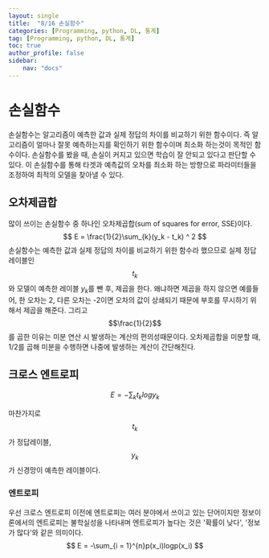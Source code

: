 ```yaml
---
layout: single
title:  "8/16 손실함수"
categories: [Programming, python, DL, 통계]
tag: [Programming, python, DL, 통계]
toc: true
author_profile: false
sidebar:
    nav: "docs"
---
```


# 손실함수

손실함수는 알고리즘이 예측한 값과 실제 정답의 차이를 비교하기 위한 함수이다. 즉 알고리즘이 얼마나 잘못 예측하는지를 확인하기 위한 함수이며 최소화 하는것이 목적인 함수이다. 손실함수를 봤을 때, 손실이 커지고 있으면 학습이 잘 안되고 있다고 판단할 수 있다. 이 손실함수를 통해 타겟과 예측값의 오차를 최소화 하는 방향으로 파라미터들을 조정하여 최적의 모델을 찾아낼 수 있다.



## 오차제곱합

많이 쓰이는 손실함수 중 하나인 오차제곱합(sum of squares for error, SSE)이다.
$$
E = \frac{1}{2}\sum_{k}(y_k - t_k) ^ 2
$$
손실함수는 예측한 값과 실제 정답의 차이를 비교하기 위한 함수라 했으므로 실제 정답레이블인 $$t_k$$ 와 모델이 예측한 레이블 $y_k$를 뺀 후, 제곱을 한다. 왜냐하면 제곱을 하지 않으면 예를들어, 한 오차는 2, 다른 오차는 -2이면 오차의 값이 상쇄되기 때문에 부호를 무시하기 위해서 제곱을 해준다. 그리고 $$\frac{1}{2}$$를 곱한 이유는 미분 연산 시 발생하는 계산의 편의성때문이다. 오차제곱합을 미분할 때, 1/2를 곱해 미분을 수행하면 나중에 발생하는 계산이 간단해진다.



## 크로스 엔트로피

$$
E = -\sum_{k}t_klogy_k
$$

마찬가지로 $$t_k$$가 정답레이블, $$y_k$$가 신경망이 예측한 레이블이다.

### 엔트로피

우선 크로스 엔트로피 이전에 엔트로피는 여러 분야에서 쓰이고 있는 단어이지만 정보이론에서의 엔트로피는 불학실성을 나타내며 엔트로피가 높다는 것은 '확률이 낮다', '정보가 많다'와 같은 의미이다.
$$
E = -\sum_{i = 1}^{n}p(x_i)logp(x_i)
$$
